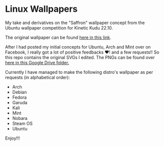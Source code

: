 # Linux Wallpapers
My take and derivatives on the "Saffron" wallpaper concept from the Ubuntu wallpaper competition for Kinetic Kudu 22.10.

The original wallpaper can be found [here in this link](https://discourse.ubuntu.com/t/kinetic-kudu-22-10-wallpaper-competition/30319/3).

After I had posted my initial concepts for Ubuntu, Arch and Mint over on Facebook, I really got a lot of positive feedbacks ♥️! and a few requests!!
So this repo contains the original SVGs I edited. The PNGs can be found over [here in this Google Drive folder.](https://drive.google.com/drive/folders/1angbVPGPDCeuxVJhAKnJ8RcZcXiqTDaq?usp=sharing)

Currently I have managed to make the following distro's wallpaper as per requests (in alphabetical order):
- Arch
- Debian
- Fedora
- Garuda
- Kali
- Mint
- Nobara
- Steam OS
- Ubuntu

Enjoy!!!

